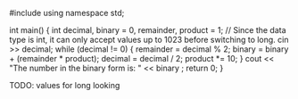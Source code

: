 #include <iostream>
using namespace std;

int main() {
  int decimal, binary = 0, remainder, product = 1;
  // Since the data type is int, it can only accept values up to 1023 before switching to long.
  cin >> decimal;
  while (decimal != 0) {
    remainder = decimal % 2;
    binary = binary + (remainder * product);
    decimal = decimal / 2;
    product *= 10;
  }
  cout << "The number in the binary form is: " << binary ;
  return 0;
}

TODO: values for long looking
